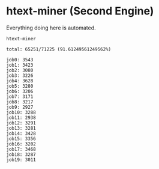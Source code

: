 # htext-miner (Second Engine)

Everything doing here is automated.

```
htext-miner

total: 65251/71225 (91.61249561249562%)

job0: 3543
job1: 3423
job2: 3080
job3: 3226
job4: 3628
job5: 3280
job6: 3206
job7: 3171
job8: 3217
job9: 2927
job10: 3288
job11: 2938
job12: 3291
job13: 3281
job14: 3428
job15: 3356
job16: 3202
job17: 3468
job18: 3287
job19: 3011
```